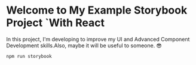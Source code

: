 <h1>Welcome to My Example Storybook Project `With React</h1>

<p>In this project, I'm developing to improve my UI and Advanced Component Development skills.Also, maybe it will be useful to someone. 😎</p>

```js
npm run storybook
